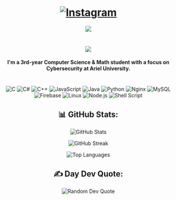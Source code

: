 <!-- Intro Section -->
<h1 align="center">
  <a href="https://instagram.com/eilon_barashi">
    <img src="https://img.shields.io/badge/Instagram-%23E4405F.svg?logo=Instagram&logoColor=white" alt="Instagram">
  </a>
</h1>

<p align="center">
  <a href="https://visitcount.itsvg.in">
  <img src="https://visitcount.itsvg.in/api?id=Ebarashi&label=Profile%20Views&color=3&icon=0&pretty=true" />
</a>

  <h1 align="center">
    <a href="https://git.io/typing-svg">
      <img src="https://readme-typing-svg.demolab.com?font=Fira+Code&pause=1000&center=true&vCenter=true&color=B83A23&random=false&height=70&width=500&lines=+Hey+there%2C;+I'm+Eilon+Barashi!+%F0%9F%91%8B" ">
    </a>
  </h1>
</p>


<div align="center"> 
  
**I'm a 3rd-year Computer Science & Math student with a focus on Cybersecurity at Ariel University.**

<h1 align="center">
</h1>

<p align="center">
  <img src="https://img.shields.io/badge/c-%2300599C.svg?style=flat&logo=c&logoColor=white" alt="C">
  <img src="https://img.shields.io/badge/c%23-%23239120.svg?style=flat&logo=c-sharp&logoColor=white" alt="C#">
  <img src="https://img.shields.io/badge/c++-%2300599C.svg?style=flat&logo=c%2B%2B&logoColor=white" alt="C++">
  <img src="https://img.shields.io/badge/javascript-%23323330.svg?style=flat&logo=javascript&logoColor=%23F7DF1E" alt="JavaScript">
  <img src="https://img.shields.io/badge/java-%23ED8B00.svg?style=flat&logo=openjdk&logoColor=white" alt="Java">
  <img src="https://img.shields.io/badge/python-3670A0?style=flat&logo=python&logoColor=ffdd54" alt="Python">
  <img src="https://img.shields.io/badge/nginx-%23009639.svg?style=flat&logo=nginx&logoColor=white" alt="Nginx">
  <img src="https://img.shields.io/badge/mysql-%2300000f.svg?style=flat&logo=mysql&logoColor=white" alt="MySQL">
  <img src="https://img.shields.io/badge/Firebase-039BE5?style=flat&logo=Firebase&logoColor=white" alt="Firebase">
  <img src="https://img.shields.io/badge/Linux-FCC624?style=flat&logo=linux&logoColor=black" alt="Linux">
  <img src="https://img.shields.io/badge/node.js-6DA55F?style=flat&logo=node.js&logoColor=white" alt="Node.js">
  <img src="https://img.shields.io/badge/shell_script-%23121011.svg?style=flat&logo=gnu-bash&logoColor=white" alt="Shell Script">
</p>


<!-- GitHub Stats Section -->
## 📊 GitHub Stats:
![GitHub Stats](https://github-readme-stats.vercel.app/api?username=Ebarashi&theme=dark&hide_border=true&show_icons=true&count_private=true)

![GitHub Streak](https://github-readme-streak-stats.herokuapp.com/?user=Ebarashi&theme=dark&hide_border=true)

![Top Languages](https://github-readme-stats.vercel.app/api/top-langs/?username=Ebarashi&theme=dark&hide_border=true&layout=compact)

<!-- Random Dev Quote Section -->
## ✍️ Day Dev Quote:
![Random Dev Quote](https://quotes-github-readme.vercel.app/api?type=vertical&theme=merko)
